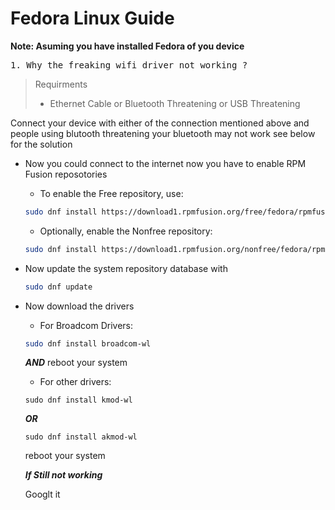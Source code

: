 # Fedora Linux Guide
**Note: Asuming you have installed Fedora of you device**


<pre>
1. Why the freaking wifi driver not working ?
</pre>
> Requirments 
> - Ethernet Cable or Bluetooth Threatening or USB Threatening

Connect your device with either of the connection mentioned above and people using blutooth threatening your bluetooth may not work see below for the solution

- Now you could connect to the internet now you have to enable RPM Fusion reposotories
  - To enable the Free repository, use:
  ```bash
  sudo dnf install https://download1.rpmfusion.org/free/fedora/rpmfusion-free-release-$(rpm -E %fedora).noarch.rpm
  ```
  - Optionally, enable the Nonfree repository:
  ```bash
  sudo dnf install https://download1.rpmfusion.org/nonfree/fedora/rpmfusion-nonfree-release-$(rpm -E %fedora).noarch.rpm
  ```
 
- Now update the system repository database with
  ```bash
  sudo dnf update
  ```
- Now download the drivers
  - For Broadcom Drivers: 
  ```bash 
  sudo dnf install broadcom-wl
  ```
    **_AND_** reboot your system
  
  - For other drivers:
  ```
  sudo dnf install kmod-wl
  ```
  **_OR_**
  ```
  sudo dnf install akmod-wl
  ```
  reboot your system
  
  **_If Still not working_**
  
  Googlt it
